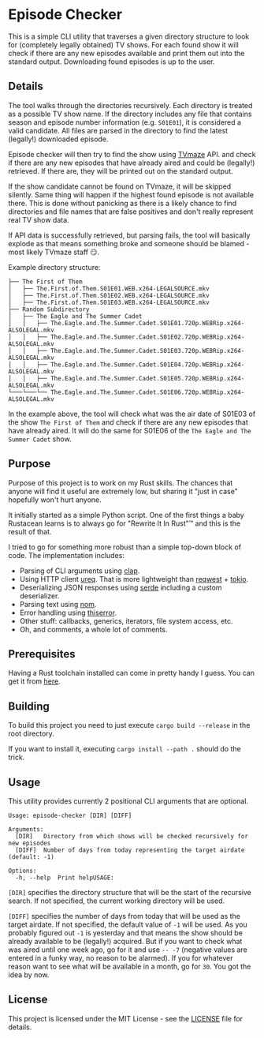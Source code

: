 # Episode Checker

This is a simple CLI utility that traverses a given directory structure to look for (completely legally obtained) TV shows. For each found show it will check if there are any new episodes available and print them out into the standard output. Downloading found episodes is up to the user.

## Details

The tool walks through the directories recursively. Each directory is treated as a possible TV show name. If the directory includes any file that contains season and episode number information (e.g. `S01E01`), it is considered a valid candidate. All files are parsed in the directory to find the latest (legally!) downloaded episode.

Episode checker will then try to find the show using [TVmaze](https://www.tvmaze.com/) API. and check if there are any new episodes that have already aired and could be (legally!) retrieved. If there are, they will be printed out on the standard output.

If the show candidate cannot be found on TVmaze, it will be skipped silently. Same thing will happen if the highest found episode is not available there. This is done without panicking as there is a likely chance to find directories and file names that are false positives and don't really represent real TV show data.

If API data is successfully retrieved, but parsing fails, the tool will basically explode as that means something broke and someone should be blamed - most likely TVmaze staff 😏.

Example directory structure:

```
├── The First of Them
│   ├── The.First.of.Them.S01E01.WEB.x264-LEGALSOURCE.mkv
│   ├── The.First.of.Them.S01E02.WEB.x264-LEGALSOURCE.mkv
│   ├── The.First.of.Them.S01E03.WEB.x264-LEGALSOURCE.mkv
├── Random Subdirectory
│   ├── The Eagle and The Summer Cadet
│   │   ├── The.Eagle.and.The.Summer.Cadet.S01E01.720p.WEBRip.x264-ALSOLEGAL.mkv
│   │   ├── The.Eagle.and.The.Summer.Cadet.S01E02.720p.WEBRip.x264-ALSOLEGAL.mkv
│   │   ├── The.Eagle.and.The.Summer.Cadet.S01E03.720p.WEBRip.x264-ALSOLEGAL.mkv
│   │   ├── The.Eagle.and.The.Summer.Cadet.S01E04.720p.WEBRip.x264-ALSOLEGAL.mkv
│   │   ├── The.Eagle.and.The.Summer.Cadet.S01E05.720p.WEBRip.x264-ALSOLEGAL.mkv
└───└───└── The.Eagle.and.The.Summer.Cadet.S01E06.720p.WEBRip.x264-ALSOLEGAL.mkv
```

In the example above, the tool will check what was the air date of S01E03 of the show `The First of Them` and check if there are any new episodes that have already aired. It will do the same for S01E06 of the `The Eagle and The Summer Cadet` show.

## Purpose

Purpose of this project is to work on my Rust skills. The chances that anyone will find it useful are extremely low, but sharing it "just in case" hopefully won't hurt anyone.

It initially started as a simple Python script. One of the first things a baby Rustacean learns is to always go for "Rewrite It In Rust"™  and this is the result of that.

I tried to go for something more robust than a simple top-down block of code. The implementation includes:
- Parsing of CLI arguments using [clap](https://docs.rs/clap/latest/clap/).
- Using HTTP client [ureq](https://docs.rs/ureq/latest/ureq/). That is more lightweight than [reqwest](https://docs.rs/reqwest/latest/reqwest/) + [tokio](https://docs.rs/tokio/latest/tokio/).
- Deserializing JSON responses using [serde](https://docs.rs/serde/latest/serde/) including a custom deserializer.
- Parsing text using [nom](https://docs.rs/nom/latest/nom/).
- Error handling using [thiserror](https://docs.rs/thiserror/latest/thiserror/).
- Other stuff: callbacks, generics, iterators, file system access, etc.
- Oh, and comments, a whole lot of comments.  

## Prerequisites

Having a Rust toolchain installed can come in pretty handy I guess. You can get it from [here](https://www.rust-lang.org/tools/install).

## Building

To build this project you need to just execute `cargo build --release` in the root directory.

If you want to install it, executing `cargo install --path .` should do the trick.

## Usage

This utility provides currently 2 positional CLI arguments that are optional.

```
Usage: episode-checker [DIR] [DIFF]

Arguments:
  [DIR]   Directory from which shows will be checked recursively for new episodes
  [DIFF]  Number of days from today representing the target airdate (default: -1)

Options:
  -h, --help  Print helpUSAGE:
```

`[DIR]` specifies the directory structure that will be the start of the recursive search. If not specified, the current working directory will be used.

`[DIFF]` specifies the number of days from today that will be used as the target airdate. If not specified, the default value of `-1` will be used. As you probably figured out `-1` is yesterday and that means the show should be already available to be (legally!) acquired. But if you want to check what was aired until one week ago, go for it and use `-- -7` (negative values are entered in a funky way, no reason to be alarmed). If you for whatever reason want to see what will be available in a month, go for `30`. You got the idea by now.

## License

This project is licensed under the MIT License - see the [LICENSE](LICENSE.md) file for details.